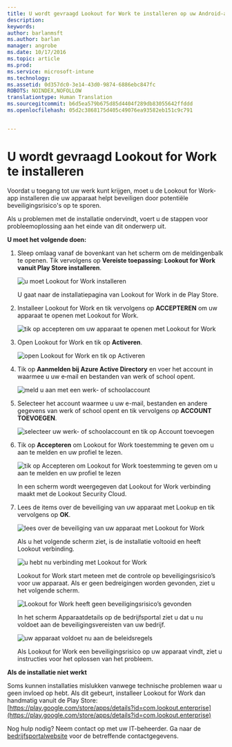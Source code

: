 ```yaml
---
title: U wordt gevraagd Lookout for Work te installeren op uw Android-apparaat | Microsoft Docs
description: 
keywords: 
author: barlanmsft
ms.author: barlan
manager: angrobe
ms.date: 10/17/2016
ms.topic: article
ms.prod: 
ms.service: microsoft-intune
ms.technology: 
ms.assetid: 0d357dc0-3e14-43d0-9874-6886ebc847fc
ROBOTS: NOINDEX,NOFOLLOW
translationtype: Human Translation
ms.sourcegitcommit: b6d5ea579b675d85d4404f289db83055642ffddd
ms.openlocfilehash: 05d2c3868175d405c49076ea93582eb151c9c791


---
```


# <a name="you-are-prompted-to-install-lookout-for-work"></a>U wordt gevraagd Lookout for Work te installeren

Voordat u toegang tot uw werk kunt krijgen, moet u de Lookout for Work-app installeren die uw apparaat helpt beveiligen door potentiële beveiligingsrisico's op te sporen.

Als u problemen met de installatie ondervindt, voert u de stappen voor probleemoplossing aan het einde van dit onderwerp uit.


**U moet het volgende doen:**

1.  Sleep omlaag vanaf de bovenkant van het scherm om de meldingenbalk te openen. Tik vervolgens op **Vereiste toepassing: Lookout for Work vanuit Play Store installeren**.

    ![u moet Lookout for Work installeren](./media/lookout-required-app-install-android.png)

    U gaat naar de installatiepagina van Lookout for Work in de Play Store.

2.  Installeer Lookout for Work en tik vervolgens op **ACCEPTEREN** om uw apparaat te openen met Lookout for Work.

    ![tik op accepteren om uw apparaat te openen met Lookout for Work](./media/lookout-accept-store-permissions-android.png)

3. Open Lookout for Work en tik op **Activeren**.

    ![open Lookout for Work en tik op Activeren](./media/lookout-activate-button-android.png)

4. Tik op **Aanmelden bij Azure Active Directory** en voer het account in waarmee u uw e‑mail en bestanden van werk of school opent.

    ![meld u aan met een werk- of schoolaccount](./media/lookout-sign-in-azure-android.png)

5. Selecteer het account waarmee u uw e-mail, bestanden en andere gegevens van werk of school opent en tik vervolgens op **ACCOUNT TOEVOEGEN**.

    ![selecteer uw werk- of schoolaccount en tik op Account toevoegen](./media/lookout-pick-account-android.png)

6. Tik op **Accepteren** om Lookout for Work toestemming te geven om u aan te melden en uw profiel te lezen.

    ![tik op Accepteren om Lookout for Work toestemming te geven om u aan te melden en uw profiel te lezen](./media/lookout-needs-permission-to-view-profile-android.png)

    In een scherm wordt weergegeven dat Lookout for Work verbinding maakt met de Lookout Security Cloud.

7. Lees de items over de beveiliging van uw apparaat met Lookup en tik vervolgens op **OK**.

    ![lees over de beveiliging van uw apparaat met Lookout for Work](./media/lookout-how-it-protects-your-device-android.png)

    Als u het volgende scherm ziet, is de installatie voltooid en heeft Lookout verbinding.

    ![u hebt nu verbinding met Lookout for Work](./media/lookout-you-are-now-connected-android.png)

    Lookout for Work start meteen met de controle op beveiligingsrisico’s voor uw apparaat. Als er geen bedreigingen worden gevonden, ziet u het volgende scherm.

    ![Lookout for Work heeft geen beveiligingsrisico’s gevonden](./media/lookout-scan-no-threats-found-android.png)

    In het scherm Apparaatdetails op de bedrijfsportal ziet u dat u nu voldoet aan de beveiligingsvereisten van uw bedrijf.

    ![uw apparaat voldoet nu aan de beleidsregels](./media/lookout-device-now-compliant-android.png)

    Als Lookout for Work een beveiligingsrisico op uw apparaat vindt, ziet u instructies voor het oplossen van het probleem.

**Als de installatie niet werkt**

Soms kunnen installaties mislukken vanwege technische problemen waar u geen invloed op hebt. Als dit gebeurt, installeer Lookout for Work dan handmatig vanuit de Play Store: [https://play.google.com/store/apps/details?id=com.lookout.enterprise](https://play.google.com/store/apps/details?id=com.lookout.enterprise) 

Nog hulp nodig? Neem contact op met uw IT-beheerder. Ga naar de [bedrijfsportalwebsite](http://portal.manage.microsoft.com) voor de betreffende contactgegevens.



<!--HONumber=Dec16_HO2-->


